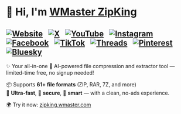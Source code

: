 # 👋 Hi, I'm [WMaster ZipKing](https://zipking.wmaster.com/)

[![Website](https://img.shields.io/badge/Website-ZipKing-00D1AE?style=flat&logo=google-chrome&logoColor=white)](https://zipking.wmaster.com/)
&nbsp;
[![X](https://img.shields.io/badge/X(Twitter)-Follow-00D1AE?style=flat&logo=twitter&logoColor=white)](https://x.com/ZipkingOfficial)
&nbsp;
[![YouTube](https://img.shields.io/badge/YouTube-Subscribe-00D1AE?style=flat&logo=youtube&logoColor=white)](https://www.youtube.com/@WMasterZipKingofficial)
&nbsp;
[![Instagram](https://img.shields.io/badge/Instagram-Profile-00D1AE?style=flat&logo=instagram&logoColor=white)](https://www.instagram.com/wmaster_zipking/)
&nbsp;
[![Facebook](https://img.shields.io/badge/Facebook-Page-00D1AE?style=flat&logo=facebook&logoColor=white)](https://www.facebook.com/WMasterZipKing)
&nbsp;
[![TikTok](https://img.shields.io/badge/TikTok-Profile-00D1AE?style=flat&logo=tiktok&logoColor=white)](https://www.tiktok.com/@wmasterzipking)
&nbsp;
[![Threads](https://img.shields.io/badge/Threads-Profile-00D1AE?style=flat&logo=threads&logoColor=white)](https://www.threads.net/@wmaster_zipking)
&nbsp;
[![Pinterest](https://img.shields.io/badge/Pinterest-Boards-00D1AE?style=flat&logo=pinterest&logoColor=white)](https://www.pinterest.com/wmasterzipking/)
&nbsp;
[![Bluesky](https://img.shields.io/badge/Bluesky-Profile-00D1AE?style=flat&logo=bluesky&logoColor=white)](https://bsky.app/profile/wmaster-zipking.bsky.social)
---

✨ Your all-in-one 🤖 AI-powered file compression and extractor tool — limited-time free, no signup needed!

📦 Supports **61+ file formats** (ZIP, RAR, 7Z, and more)  
🚀 **Ultra-fast**, 🔐 **secure**, 🧠 **smart** — with a clean, no-ads experience.

🌍 Try it now: [zipking.wmaster.com](https://zipking.wmaster.com/)
